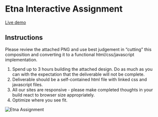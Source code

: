 # Etna Interactive Assignment

[Live demo](https://teloe.me/etna-assignment)

## Instructions
Please review the attached PNG and use best judgement in “cutting” this composition and converting it to a functional html/css/javascript implementation.

1. Spend up to 3 hours building the attached design. Do as much as you can with the expectation that the deliverable will not be complete.
2. Deliverable should be a self-contained html file with linked css and javascript files.
3. All our sites are responsive - please make completed thoughts in your build react to browser size appropriately.
4. Optimize where you see fit.

![Etna Assignment](https://github.com/teloe/etna-assignment/mock.png)